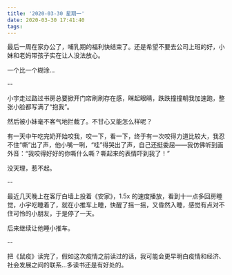 ```yaml
---
title: '2020-03-30 星期一'
date: 2020-03-30 17:41:40
tags:
---
```


最后一周在家办公了，哺乳期的福利快结束了。还是希望不要去公司上班的好，小妹和老妈带孩子实在让人没法放心。

一个比一个糊涂...

--

小宇走过路过书房总要掀开门帘刷刷存在感，眯起眼睛，跌跌撞撞朝我加速跑，整张小脸都写满了“抱我”。

然后被小妹毫不客气地拦截了。不甘心又能怎么样呢？

有一天中午吃完奶开始咬我，咬一下，看一下，终于有一次咬得力道比较大，我忍不住“嘶”出了声，他小嘴一咧，“哇”得哭出了声，自己还挺委屈——我仿佛听到画外音：“我咬得好好的你嘶什么嘶？嘶起来的表情吓到我了！”

没天理，惹不起。

--

最近几天晚上在客厅白墙上投着《安家》，1.5x 的速度播放，看到十一点多回房睡觉，小宇吃睡着了，就在小推车上睡，快醒了摇一摇，又昏然入睡，感觉有点对不住可怜的小朋友，于是停了一天。

后来继续让他睡小推车。

--

把《鼠疫》读完了，假如这次疫情之前读过的话，我可能会更早明白疫情和经济、社会发展之间的联系...多读书还是有好处的。






